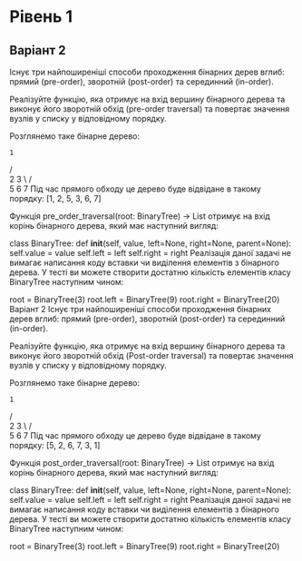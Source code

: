 # Рівень 1
## Варіант 2
Існує три найпоширеніші способи проходження бінарних дерев вглиб: прямий (pre-order), зворотній (post-order) та серединний (in-order).

Реалізуйте функцію, яка отримує на вхід вершину бінарного дерева та виконує його зворотній обхід (pre-order traversal) та повертає значення вузлів у списку у відповідному порядку.

Розглянемо таке бінарне дерево:

    1
   / \
  2    3
   \  / \
   5  6  7
Під час прямого обходу це дерево буде відвідане в такому порядку: [1, 2, 5, 3, 6, 7]

Функція pre_order_traversal(root: BinaryTree) -> List отримує на вхід корінь бінарного дерева, який має наступний вигляд:

class BinaryTree:
    def __init__(self, value, left=None, right=None, parent=None):
        self.value = value
        self.left = left
        self.right = right
Реалізація даної задачі не вимагає написання коду вставки чи виділення елементів з бінарного дерева. У тесті ви можете створити достатню кількість елементів класу BinaryTree наступним чином:

root = BinaryTree(3)
root.left = BinaryTree(9)
root.right = BinaryTree(20)
Варіант 2
Існує три найпоширеніші способи проходження бінарних дерев вглиб: прямий (pre-order), зворотній (post-order) та серединний (in-order).

Реалізуйте функцію, яка отримує на вхід вершину бінарного дерева та виконує його зворотній обхід (Post-order traversal) та повертає значення вузлів у списку у відповідному порядку.

Розглянемо таке бінарне дерево:

    1
   / \
  2    3
   \  / \
   5  6  7
Під час прямого обходу це дерево буде відвідане в такому порядку: [5, 2, 6, 7, 3, 1]

Функція post_order_traversal(root: BinaryTree) -> List отримує на вхід корінь бінарного дерева, який має наступний вигляд:

class BinaryTree:
    def __init__(self, value, left=None, right=None, parent=None):
        self.value = value
        self.left = left
        self.right = right
Реалізація даної задачі не вимагає написання коду вставки чи виділення елементів з бінарного дерева. У тесті ви можете створити достатню кількість елементів класу BinaryTree наступним чином:

root = BinaryTree(3)
root.left = BinaryTree(9)
root.right = BinaryTree(20)
